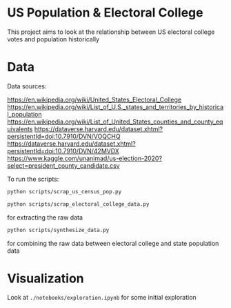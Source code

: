 # US Population & Electoral College

This project aims to look at the relationship between US electoral college votes and population historically

# Data

Data sources:

https://en.wikipedia.org/wiki/United_States_Electoral_College \
https://en.wikipedia.org/wiki/List_of_U.S._states_and_territories_by_historical_population 
https://en.wikipedia.org/wiki/List_of_United_States_counties_and_county_equivalents
https://dataverse.harvard.edu/dataset.xhtml?persistentId=doi:10.7910/DVN/VOQCHQ
https://dataverse.harvard.edu/dataset.xhtml?persistentId=doi:10.7910/DVN/42MVDX
https://www.kaggle.com/unanimad/us-election-2020?select=president_county_candidate.csv


To run the scripts:

```bash
python scripts/scrap_us_census_pop.py
```

```bash
python scripts/scrap_electoral_college_data.py
```

for extracting the raw data

```bash
python scripts/synthesize_data.py
```

for combining the raw data between electoral college and state population data

# Visualization

Look at `./notebooks/exploration.ipynb` for some initial exploration
